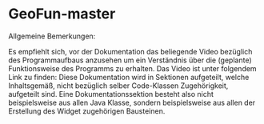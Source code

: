 # GeoFun-master

Allgemeine Bemerkungen:

Es empfiehlt sich, vor der Dokumentation das beliegende Video bezüglich des Programmaufbaus anzusehen um ein Verständnis über die (geplante) Funktionsweise des Programms
zu erhalten. Das Video ist unter folgendem Link zu finden: 
Diese Dokumentation wird in Sektionen aufgeteilt, welche Inhaltsgemäß, nicht bezüglich selber Code-Klassen Zugehörigkeit, aufgeteilt sind.
Eine Dokumentationssektion besteht also nicht beispielsweise aus allen Java Klasse, sondern beispielsweise aus allen der Erstellung des Widget zugehörigen Bausteinen.
